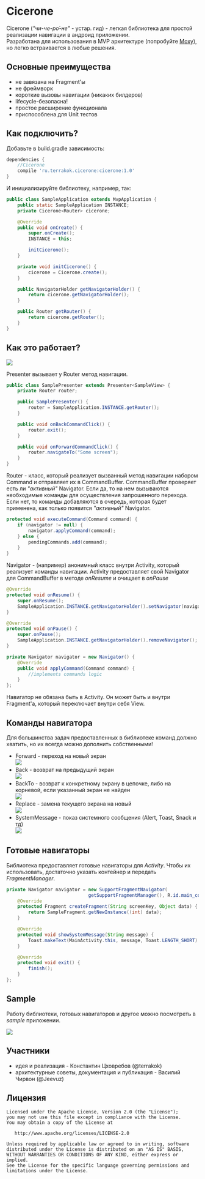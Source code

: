 # Cicerone

Cicerone (_"чи-че-ро́-не"_ - устар. гид) - легкая библиотека для простой реализации навигации в андроид приложении.  
Разработана для использования в MVP архитектуре (попробуйте [Moxy](https://github.com/Arello-Mobile/Moxy)), но легко встраивается в любые решения.

## Основные преимущества
+ не завязана на Fragment'ы
+ не фреймворк
+ короткие вызовы навигации (никаких билдеров)
+ lifecycle-безопасна!
+ простое расширение функционала
+ приспособлена для Unit тестов

## Как подключить?
Добавьте в build.gradle зависимость:
```groovy
dependencies {
    //Cicerone
    compile 'ru.terrakok.cicerone:cicerone:1.0'
}
```
И инициализируйте библиотеку, например, так:
```java
public class SampleApplication extends MvpApplication {
    public static SampleApplication INSTANCE;
    private Cicerone<Router> cicerone;

    @Override
    public void onCreate() {
        super.onCreate();
        INSTANCE = this;

        initCicerone();
    }

    private void initCicerone() {
        cicerone = Cicerone.create();
    }

    public NavigatorHolder getNavigatorHolder() {
        return cicerone.getNavigatorHolder();
    }

    public Router getRouter() {
        return cicerone.getRouter();
    }
}
```

## Как это работает?
![](https://habrastorage.org/files/4df/45d/973/4df45d9733fc4ee0a2f0be933de475b1.png)

Presenter вызывает у Router метод навигации.

```java
public class SamplePresenter extends Presenter<SampleView> {
    private Router router;

    public SamplePresenter() {
        router = SampleApplication.INSTANCE.getRouter();
    }

    public void onBackCommandClick() {
        router.exit();
    }

    public void onForwardCommandClick() {
        router.navigateTo("Some screen");
    }
}
```

Router - класс, который реализует вызванный метод навигации набором Command и отправляет их в CommandBuffer.
CommandBuffer проверяет есть ли _"активный"_ Navigator.
Если да, то на нем вызываются необходимые команды для осуществления запрошенного перехода.
Если нет, то команды добавляются в очередь, которая будет применена, как только появится _"активный"_ Navigator.

```java
protected void executeCommand(Command command) {
    if (navigator != null) {
        navigator.applyCommand(command);
    } else {
        pendingCommands.add(command);
    }
}
```

Navigator - (например) анонимный класс внутри Activity, который реализует команды навигации.
Activity предоставляет свой Navigator для CommandBuffer в методе _onResume_ и очищает в _onPause_

```java
@Override
protected void onResume() {
    super.onResume();
    SampleApplication.INSTANCE.getNavigatorHolder().setNavigator(navigator);
}

@Override
protected void onPause() {
    super.onPause();
    SampleApplication.INSTANCE.getNavigatorHolder().removeNavigator();
}

private Navigator navigator = new Navigator() {
    @Override
    public void applyCommand(Command command) {
        //implements commands logic
    }
};
```

Навигатор не обязана быть в Activity. Он может быть и внутри Fragment'а, который переключает внутри себя View.

## Команды навигатора
Для большинства задач предоставленных в библиотеке команд должно хватить, но их всегда можно дополнить собственными!
+ Forward - переход на новый экран  
![](https://habrastorage.org/files/862/77e/b20/86277eb20b574dae8307ac4f64b0f090.png)
+ Back - возврат на предыдущий экран  
![](https://habrastorage.org/files/059/b63/2d3/059b632d3a7c4515a534b9e5e881c8f0.png)
+ BackTo - возврат к конкретному экрану в цепочке, либо на корневой, если указанный экран не найден  
![](https://habrastorage.org/files/a45/4f4/c34/a454f4c340764632ad0669014ad5550d.png)
+ Replace - замена текущего экрана на новый  
![](https://habrastorage.org/files/4ae/95c/fee/4ae95cfee4c04f038ad17d358ab08d07.png)
+ SystemMessage - показ системного сообщения (Alert, Toast, Snack и тд)  
![](https://habrastorage.org/files/6e7/1a6/4ed/6e71a64edec04079bf33faa7ab39606f.png)

## Готовые навигаторы
Библиотека предоставляет готовые навигаторы для _Activity_.
Чтобы их использовать, достаточно указать контейнер и передать _FragmentManager_.
```java
private Navigator navigator = new SupportFragmentNavigator(
                              getSupportFragmentManager(), R.id.main_container) {
    @Override
    protected Fragment createFragment(String screenKey, Object data) {
        return SampleFragment.getNewInstance((int) data);
    }

    @Override
    protected void showSystemMessage(String message) {
        Toast.makeText(MainActivity.this, message, Toast.LENGTH_SHORT).show();
    }

    @Override
    protected void exit() {
        finish();
    }
};
```
## Sample
Работу библиотеки, готовых навигаторов и другое можно посмотреть в _sample_ приложении.

![](https://habrastorage.org/files/16d/2ee/6e3/16d2ee6e33a0428eb4f0dcab8ce6b294.gif)

## Участники
+ идея и реализация - Константин Цховребов (@terrakok)
+ архитектурные советы, документация и публикация - Василий Чирвон (@Jeevuz)

## Лицензия

    Licensed under the Apache License, Version 2.0 (the "License");
    you may not use this file except in compliance with the License.
    You may obtain a copy of the License at

       http://www.apache.org/licenses/LICENSE-2.0

    Unless required by applicable law or agreed to in writing, software
    distributed under the License is distributed on an "AS IS" BASIS,
    WITHOUT WARRANTIES OR CONDITIONS OF ANY KIND, either express or implied.
    See the License for the specific language governing permissions and
    limitations under the License.
